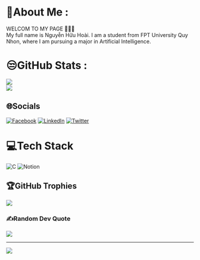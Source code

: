 # 💫About Me :
WELCOM TO MY PAGE 👋👋👋                                                                                                                                                  
My full name is Nguyễn Hữu Hoài. I am a student from FPT University Quy Nhon, where I am pursuing a major in Artificial Intelligence. 

# 😒GitHub Stats :
![](https://github-readme-stats.vercel.app/api?username=Ruby-Hill&theme=radical&hide_border=false&include_all_commits=false&count_private=false)<br/>
![](https://github-readme-streak-stats.herokuapp.com/?user=Ruby-Hill&theme=radical&hide_border=false)<br/>

## 🌐Socials
[![Facebook](https://img.shields.io/badge/Facebook-%231877F2.svg?logo=Facebook&logoColor=white)](https://facebook.com/https://www.facebook.com/rubyhilll/) [![LinkedIn](https://img.shields.io/badge/LinkedIn-%230077B5.svg?logo=linkedin&logoColor=white)](https://linkedin.com/in/https://www.linkedin.com/in/rubyhill/) [![Twitter](https://img.shields.io/badge/Twitter-%231DA1F2.svg?logo=Twitter&logoColor=white)](https://twitter.com/https://twitter.com/rubyhiu) 

# 💻Tech Stack
![C](https://img.shields.io/badge/c-%2300599C.svg?style=plastic&logo=c&logoColor=white) ![Notion](https://img.shields.io/badge/Notion-%23000000.svg?style=plastic&logo=notion&logoColor=white)

## 🏆GitHub Trophies
![](https://github-trophies.vercel.app/?username=Ruby-Hill&theme=radical&no-frame=false&no-bg=false&margin-w=4)

### ✍️Random Dev Quote
![](https://quotes-github-readme.vercel.app/api?type=horizontal&theme=radical)

---
[![](https://visitcount.itsvg.in/api?id=Ruby-Hill&icon=0&color=0)](https://visitcount.itsvg.in)
